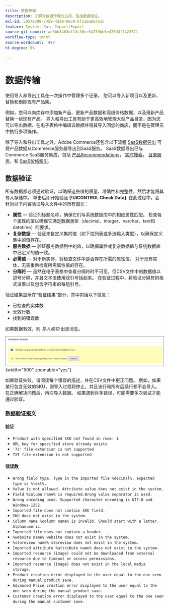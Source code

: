 ```yaml
---
title: 数据传输
description: 了解对数据传输的支持，包括数据验证。
exl-id: 5057e398-c458-42e9-8ec0-bf116a667a3c
feature: System, Data Import/Export
source-git-commit: ae3bb3463df13c30ce34739bb6e476d3f7422671
workflow-type: tm+mt
source-wordcount: '493'
ht-degree: 0%

---
```


# 数据传输

使用导入和导出工具在一次操作中管理多个记录。 您可以导入新项目以及更新、替换和删除现有产品集。

例如，您可以向库存中添加新产品、更新产品数据和高级价格数据，以及用新产品替换一组现有产品。 导入和导出工具有助于更高效地管理大型产品目录，因为您可以导出数据、在电子表格中编辑该数据并将其导入回您的商店，而不是在管理员中执行多项操作。

除了导入和导出工具之外，Adobe Commerce还包含以下流程 [SaaS数据导出](https://experienceleague.adobe.com/en/docs/commerce-merchant-services/saas-data-export/overview) 可将产品数据从Commerce服务器导出到SaaS服务。 SaaS数据导出已与Commerce SaaS服务集成，包括 [产品Recommendations](https://experienceleague.adobe.com/docs/commerce-merchant-services/product-recommendations/overview.html)， [实时搜索](https://experienceleague.adobe.com/en/docs/commerce-merchant-services/live-search/overview)， [目录服务](https://experienceleague.adobe.com/en/docs/commerce-merchant-services/catalog-service/guide-overview)、和 [SaaS价格索引](https://experienceleague.adobe.com/en/docs/commerce-merchant-services/price-indexer/price-indexing).

## 数据验证

所有数据都必须通过验证，以确保这些值的质量、准确性和完整性，然后才能将其导入存储中。 单击后即开始验证 **[!UICONTROL Check Data]**. 在此过程中，会针对以下内容验证导入文件中的所有图元：

- **属性**  — 验证列标题名称，确保它们与系统数据库中的相应属性匹配。 检查每个属性的值以确保它满足数据类型（decimal、integer、varchar、text和datetime）的要求。
- **复杂数据**  — 验证来自定义集的值（如下拉列表或多选输入类型），以确保定义集中的值存在。
- **服务数据**  — 验证服务数据列中的值，以确保属性或复杂数据值与系统数据库中已定义的值一致。
- **必需值**  — 对于新实体，将检查文件中是否存在所需的属性值。 对于现有实体，无需重新检查所需属性值的存在。
- **分隔符**  — 虽然在电子表格中查看分隔符时不可见，但CSV文件中的数据值以逗号分隔，并且文本值使用双引号括起来。 在验证过程中，将验证分隔符的格式设置以及包含字符串的每组引号。

验证结果显示在“验证结果”部分，其中包括以下信息：

- 已检查的实体数
- 无效行数
- 找到的错误数

如果数据有效，则 _导入成功_ 出现消息。

![系统消息 — 文件有效](./assets/data-import-validation-message.png){width="500" zoomable="yes"}

如果验证失败，请阅读每个错误的描述，并在CSV文件中更正问题。 例如，如果某行包含无效的SKU，则导入过程将停止，并且该行和所有后续行都不会导入。 在正确解决问题后，再次导入数据。 如果遇到许多错误，可能需要多次尝试才能通过验证。

### 数据验证报文

#### 验证

- `Product with specified SKU not found in rows: 1`
- `URL key for specified store already exists`
- `'7z' file extension is not supported`
- `TXT file extension is not supported`

#### 错误数

- `Wrong field type. Type in the imported file %decimal%, expected type is %text%.`
- `Value is not allowed. Attribute value does not exist in the system.`
- `Field %column name% is required.Wrong value separator is used.`
- `Wrong encoding used. Supported character encoding is UTF-8 and Windows-1252.`
- `Imported file does not contain SKU field.`
- `SKU does not exist in the system.`
- `Column name %column name% is invalid. Should start with a letter. Alphanumeric.`
- `Imported file does not contain a header.`
- `%website name% website does not exist in the system.`
- `%storeview name% storeview does not exist in the system.`
- `Imported attribute %attribute name% does not exist in the system.`
- `Imported resource (image) could not be downloaded from external resource due to timeout or access permissions.`
- `Imported resource (image) does not exist in the local media storage.`
- `Product creation error displayed to the user equal to the one seen during manual product save.`
- `Advanced Price creation error displayed to the user equal to the one seen during the manual product save.`
- `Customer creation error displayed to the user equal to the one seen during the manual customer save.`
